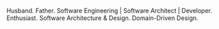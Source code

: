 Husband. Father.  Software Engineering | Software Architect | Developer. Enthusiast. Software Architecture & Design. Domain-Driven Design.



<!---
ouberma/ouberma is a ✨ special ✨ repository because its `README.md` (this file) appears on your GitHub profile.
You can click the Preview link to take a look at your changes.
--->
